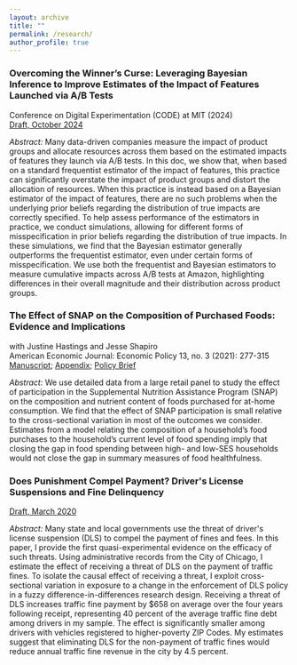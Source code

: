 ```yaml
---
layout: archive
title: ""
permalink: /research/
author_profile: true
---
```


### Overcoming the Winner’s Curse: Leveraging Bayesian Inference to Improve Estimates of the Impact of Features Launched via A/B Tests
Conference on Digital Experimentation (CODE) at MIT (2024) <br/>
[Draft, October 2024](https://www.amazon.science/publications/overcoming-the-winners-curse-leveraging-bayesian-inference-to-improve-estimates-of-the-impact-of-features-launched-via-a-b-tests)

*Abstract:* Many data-driven companies measure the impact of product groups and allocate resources across them based on the estimated impacts of features they launch via A/B tests. In this doc, we show that, when based on a standard frequentist estimator of the impact of features, this practice can significantly overstate the impact of product groups and distort the allocation of resources. When this practice is instead based on a Bayesian estimator of the impact of features, there are no such problems when the underlying prior beliefs regarding the distribution of true impacts are correctly specified. To help assess performance of the estimators in practice, we conduct simulations, allowing for different forms of misspecification in prior beliefs regarding the distribution of true impacts. In these simulations, we find that the Bayesian estimator generally outperforms the frequentist estimator, even under certain forms of misspecification. We use both the frequentist and Bayesian estimators to measure cumulative impacts across A/B tests at Amazon, highlighting differences in their overall magnitude and their distribution across product groups.

### The Effect of SNAP on the Composition of Purchased Foods: Evidence and Implications<br/>
with Justine Hastings and Jesse Shapiro<br/>
American Economic Journal: Economic Policy 13, no. 3 (2021): 277-315 <br/>
[Manuscript](../files/snap_nutrition.pdf); [Appendix](../files/nutr_online.pdf); [Policy Brief](https://www.ripl.org/initiatives/initiative-two-social-program-innovation-2/initiative-two-snap-nutrition/)

*Abstract:* We use detailed data from a large retail panel to study the effect of participation in the Supplemental Nutrition Assistance Program (SNAP) on the composition and nutrient content of foods purchased for at-home consumption. We find that the effect of SNAP participation is small relative to the cross-sectional variation in most of the outcomes we consider. Estimates from a model relating the composition of a household’s food purchases to the household’s current level of food spending imply that closing the gap in food spending between high- and low-SES households would not close the gap in summary measures of food healthfulness.

### Does Punishment Compel Payment? Driver's License Suspensions and Fine Delinquency<br/>
[Draft, March 2020](https://papers.ssrn.com/sol3/papers.cfm?abstract_id=3545324)

*Abstract:* Many state and local governments use the threat of driver's license suspension (DLS) to compel the payment of fines and fees. In this paper, I provide the first quasi-experimental evidence on the efficacy of such threats. Using administrative records from the City of Chicago, I estimate the effect of receiving a threat of DLS on the payment of traffic fines. To isolate the causal effect of receiving a threat, I exploit cross-sectional variation in exposure to a change in the enforcement of DLS policy in a fuzzy difference-in-differences research design. Receiving a threat of DLS increases traffic fine payment by $658 on average over the four years following receipt, representing 40 percent of the average traffic fine debt among drivers in my sample. The effect is significantly smaller among drivers with vehicles registered to higher-poverty ZIP Codes. My estimates suggest that eliminating DLS for the non-payment of traffic fines would reduce annual traffic fine revenue in the city by 4.5 percent.  
